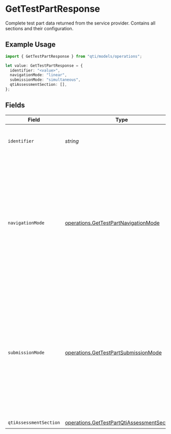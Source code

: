 # GetTestPartResponse

Complete test part data returned from the service provider. Contains all sections and their configuration.

## Example Usage

```typescript
import { GetTestPartResponse } from "qti/models/operations";

let value: GetTestPartResponse = {
  identifier: "<value>",
  navigationMode: "linear",
  submissionMode: "simultaneous",
  qtiAssessmentSection: [],
};
```

## Fields

| Field                                                                                                                                                                                                                                          | Type                                                                                                                                                                                                                                           | Required                                                                                                                                                                                                                                       | Description                                                                                                                                                                                                                                    |
| ---------------------------------------------------------------------------------------------------------------------------------------------------------------------------------------------------------------------------------------------- | ---------------------------------------------------------------------------------------------------------------------------------------------------------------------------------------------------------------------------------------------- | ---------------------------------------------------------------------------------------------------------------------------------------------------------------------------------------------------------------------------------------------- | ---------------------------------------------------------------------------------------------------------------------------------------------------------------------------------------------------------------------------------------------- |
| `identifier`                                                                                                                                                                                                                                   | *string*                                                                                                                                                                                                                                       | :heavy_check_mark:                                                                                                                                                                                                                             | Unique identifier for the entity on the service provider.                                                                                                                                                                                      |
| `navigationMode`                                                                                                                                                                                                                               | [operations.GetTestPartNavigationMode](../../models/operations/gettestpartnavigationmode.md)                                                                                                                                                   | :heavy_check_mark:                                                                                                                                                                                                                             | Controls how learners navigate through the test part. 'linear' requires items to be responded to in sequence without jumping around, while 'nonlinear' allows candidates to respond to items in any order they choose.                         |
| `submissionMode`                                                                                                                                                                                                                               | [operations.GetTestPartSubmissionMode](../../models/operations/gettestpartsubmissionmode.md)                                                                                                                                                   | :heavy_check_mark:                                                                                                                                                                                                                             | Determines how learner responses are submitted for response processing. 'individual' allows responses to be submitted as each item is completed, while 'simultaneous' means responses for all items are sent when the whole part is completed. |
| `qtiAssessmentSection`                                                                                                                                                                                                                         | [operations.GetTestPartQtiAssessmentSection](../../models/operations/gettestpartqtiassessmentsection.md)[]                                                                                                                                     | :heavy_check_mark:                                                                                                                                                                                                                             | N/A                                                                                                                                                                                                                                            |